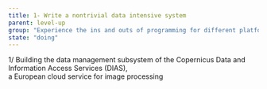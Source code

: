 ```yaml
---
title: 1- Write a nontrivial data intensive system
parent: level-up
group: "Experience the ins and outs of programming for different platforms"
state: "doing"
---
```


1/ Building the data management subsystem of the Copernicus Data and Information Access Services (DIAS),  
a European cloud service for image processing
